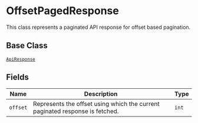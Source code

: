 
# OffsetPagedResponse

This class represents a paginated API response for offset based pagination.

## Base Class

[`ApiResponse`](../doc/api-response.md)

## Fields

| Name | Description | Type |
|  --- | --- | --- |
| `offset` | Represents the offset using which the current paginated response is fetched. | `int` |

